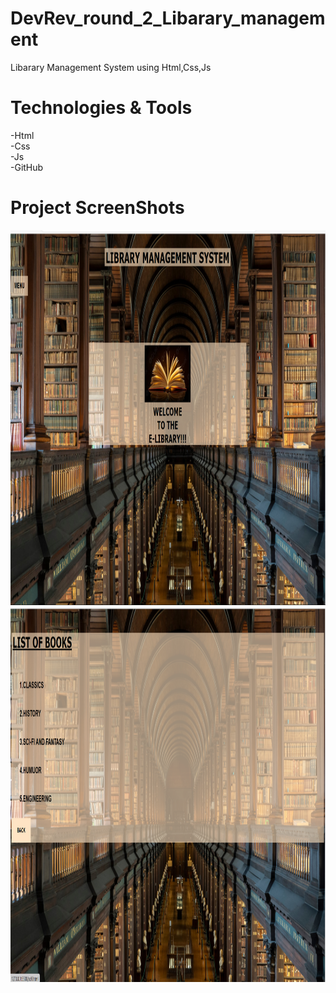 # DevRev_round_2_Libarary_management
   Libarary Management System using Html,Css,Js
# Technologies & Tools
   -Html</br>
   -Css</br>
   -Js</br>
   -GitHub</br>
# Project ScreenShots
   <img src="hom1.png" width="700" height="600">
   </br>
   <img src="menu.png" width="700" height="600">
   
